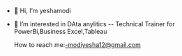- 👋 Hi, I’m yeshamodi
- 👀 I’m interested in DAta anylitics
-- Technical Trainer for  PowerBi,Business Excel,Tableau




  How to reach me:-modiyesha12@gmail.com

